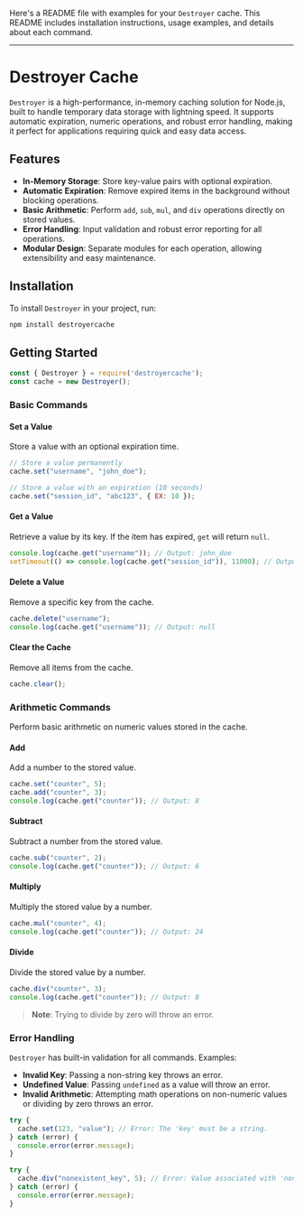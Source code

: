 Here's a README file with examples for your `Destroyer` cache. This README includes installation instructions, usage examples, and details about each command.

---

# Destroyer Cache

`Destroyer` is a high-performance, in-memory caching solution for Node.js, built to handle temporary data storage with lightning speed. It supports automatic expiration, numeric operations, and robust error handling, making it perfect for applications requiring quick and easy data access.

## Features

- **In-Memory Storage**: Store key-value pairs with optional expiration.
- **Automatic Expiration**: Remove expired items in the background without blocking operations.
- **Basic Arithmetic**: Perform `add`, `sub`, `mul`, and `div` operations directly on stored values.
- **Error Handling**: Input validation and robust error reporting for all operations.
- **Modular Design**: Separate modules for each operation, allowing extensibility and easy maintenance.

## Installation

To install `Destroyer` in your project, run:

```bash
npm install destroyercache
```

## Getting Started

```javascript
const { Destroyer } = require('destroyercache');
const cache = new Destroyer();
```

### Basic Commands

#### Set a Value

Store a value with an optional expiration time.

```javascript
// Store a value permanently
cache.set("username", "john_doe");

// Store a value with an expiration (10 seconds)
cache.set("session_id", "abc123", { EX: 10 });
```

#### Get a Value

Retrieve a value by its key. If the item has expired, `get` will return `null`.

```javascript
console.log(cache.get("username")); // Output: john_doe
setTimeout(() => console.log(cache.get("session_id")), 11000); // Output: null (after 11 seconds)
```

#### Delete a Value

Remove a specific key from the cache.

```javascript
cache.delete("username");
console.log(cache.get("username")); // Output: null
```

#### Clear the Cache

Remove all items from the cache.

```javascript
cache.clear();
```

### Arithmetic Commands

Perform basic arithmetic on numeric values stored in the cache.

#### Add

Add a number to the stored value.

```javascript
cache.set("counter", 5);
cache.add("counter", 3);
console.log(cache.get("counter")); // Output: 8
```

#### Subtract

Subtract a number from the stored value.

```javascript
cache.sub("counter", 2);
console.log(cache.get("counter")); // Output: 6
```

#### Multiply

Multiply the stored value by a number.

```javascript
cache.mul("counter", 4);
console.log(cache.get("counter")); // Output: 24
```

#### Divide

Divide the stored value by a number.

```javascript
cache.div("counter", 3);
console.log(cache.get("counter")); // Output: 8
```

> **Note**: Trying to divide by zero will throw an error.

### Error Handling

`Destroyer` has built-in validation for all commands. Examples:

- **Invalid Key**: Passing a non-string key throws an error.
- **Undefined Value**: Passing `undefined` as a value will throw an error.
- **Invalid Arithmetic**: Attempting math operations on non-numeric values or dividing by zero throws an error.

```javascript
try {
  cache.set(123, "value"); // Error: The 'key' must be a string.
} catch (error) {
  console.error(error.message);
}

try {
  cache.div("nonexistent_key", 5); // Error: Value associated with 'nonexistent_key' must be a number.
} catch (error) {
  console.error(error.message);
}
```
